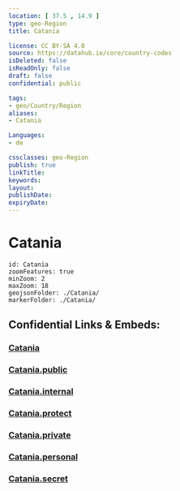 ```yaml
---
location: [ 37.5 , 14.9 ] 
type: geo-Region
title: Catania

license: CC BY-SA 4.0
source: https://datahub.io/core/country-codes
isDeleted: false
isReadOnly: false
draft: false
confidential: public

tags:
- geo/Country/Region
aliases:
- Catania

Languages:
- de

cssclasses: geo-Region
publish: true
linkTitle: 
keywords: 
layout: 
publishDate: 
expiryDate: 
---
```


# Catania

```leaflet
id: Catania
zoomFeatures: true 
minZoom: 2 
maxZoom: 18
geojsonFolder: ./Catania/
markerFolder: ./Catania/
```


## Confidential Links & Embeds: 

### [Catania](/_Standards/Earth/Continent/Europe/Europe~South/Italy/regions~Italy/Sicily/Catania.md) 

### [Catania.public](/_public/Earth/Continent/Europe/Europe~South/Italy/regions~Italy/Sicily/Catania.public.md) 

### [Catania.internal](/_internal/Earth/Continent/Europe/Europe~South/Italy/regions~Italy/Sicily/Catania.internal.md) 

### [Catania.protect](/_protect/Earth/Continent/Europe/Europe~South/Italy/regions~Italy/Sicily/Catania.protect.md) 

### [Catania.private](/_private/Earth/Continent/Europe/Europe~South/Italy/regions~Italy/Sicily/Catania.private.md) 

### [Catania.personal](/_personal/Earth/Continent/Europe/Europe~South/Italy/regions~Italy/Sicily/Catania.personal.md) 

### [Catania.secret](/_secret/Earth/Continent/Europe/Europe~South/Italy/regions~Italy/Sicily/Catania.secret.md)

